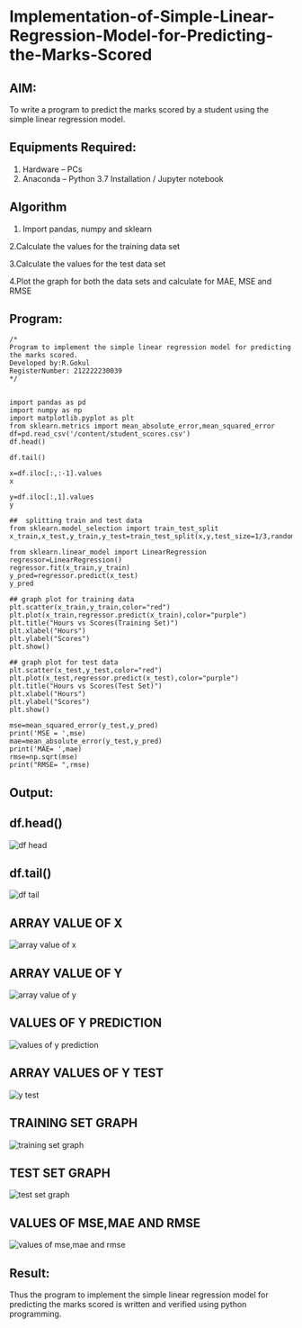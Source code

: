 # Implementation-of-Simple-Linear-Regression-Model-for-Predicting-the-Marks-Scored

## AIM:
To write a program to predict the marks scored by a student using the simple linear regression model.

## Equipments Required:
1. Hardware – PCs
2. Anaconda – Python 3.7 Installation / Jupyter notebook

## Algorithm

  1. Import pandas, numpy and sklearn

  2.Calculate the values for the training data set

  3.Calculate the values for the test data set

  4.Plot the graph for both the data sets and calculate for MAE, MSE and RMSE
  

## Program:
```
/*
Program to implement the simple linear regression model for predicting the marks scored.
Developed by:R.Gokul
RegisterNumber: 212222230039
*/
```
```

import pandas as pd
import numpy as np
import matplotlib.pyplot as plt
from sklearn.metrics import mean_absolute_error,mean_squared_error
df=pd.read_csv('/content/student_scores.csv')
df.head()

df.tail()

x=df.iloc[:,:-1].values
x

y=df.iloc[:,1].values
y

##  splitting train and test data
from sklearn.model_selection import train_test_split
x_train,x_test,y_train,y_test=train_test_split(x,y,test_size=1/3,random_state=0)

from sklearn.linear_model import LinearRegression
regressor=LinearRegression()
regressor.fit(x_train,y_train)
y_pred=regressor.predict(x_test)
y_pred

## graph plot for training data
plt.scatter(x_train,y_train,color="red")
plt.plot(x_train,regressor.predict(x_train),color="purple")
plt.title("Hours vs Scores(Training Set)")
plt.xlabel("Hours")
plt.ylabel("Scores")
plt.show()

## graph plot for test data
plt.scatter(x_test,y_test,color="red")
plt.plot(x_test,regressor.predict(x_test),color="purple")
plt.title("Hours vs Scores(Test Set)")
plt.xlabel("Hours")
plt.ylabel("Scores")
plt.show()

mse=mean_squared_error(y_test,y_pred)
print('MSE = ',mse)
mae=mean_absolute_error(y_test,y_pred)
print('MAE= ',mae)
rmse=np.sqrt(mse)
print("RMSE= ",rmse)
```

## Output:

## df.head()

![df head](https://github.com/RENUGASARAVANAN/Implementation-of-Simple-Linear-Regression-Model-for-Predicting-the-Marks-Scored/assets/119292258/db934862-eeeb-462b-aeb7-28b869113226)



## df.tail()

![df tail](https://github.com/RENUGASARAVANAN/Implementation-of-Simple-Linear-Regression-Model-for-Predicting-the-Marks-Scored/assets/119292258/42e2a9f0-638c-40c5-9ab7-1ebc5b593d69)



## ARRAY VALUE OF X

![array value of x](https://github.com/RENUGASARAVANAN/Implementation-of-Simple-Linear-Regression-Model-for-Predicting-the-Marks-Scored/assets/119292258/86c89c69-0df7-499e-9805-88444385fd12)




## ARRAY VALUE OF Y

![array value of y](https://github.com/RENUGASARAVANAN/Implementation-of-Simple-Linear-Regression-Model-for-Predicting-the-Marks-Scored/assets/119292258/9afae483-751b-4a77-be53-0c2cc3e73204)



## VALUES OF Y PREDICTION


![values of y prediction](https://github.com/RENUGASARAVANAN/Implementation-of-Simple-Linear-Regression-Model-for-Predicting-the-Marks-Scored/assets/119292258/34ad6afe-5ee1-47bc-a293-e104dc4c0ccb)



## ARRAY VALUES OF Y TEST

![y test](https://github.com/RENUGASARAVANAN/Implementation-of-Simple-Linear-Regression-Model-for-Predicting-the-Marks-Scored/assets/119292258/f7be3dfb-b4b5-44d7-9ca3-06812f202b9f)



## TRAINING SET GRAPH


![training set graph](https://github.com/RENUGASARAVANAN/Implementation-of-Simple-Linear-Regression-Model-for-Predicting-the-Marks-Scored/assets/119292258/82141809-4794-44e3-a164-aa8991f22e23)




## TEST SET GRAPH

![test set graph](https://github.com/RENUGASARAVANAN/Implementation-of-Simple-Linear-Regression-Model-for-Predicting-the-Marks-Scored/assets/119292258/15efd5e6-ebfd-4d31-97ae-0ad2d1295a2c)



## VALUES OF MSE,MAE AND RMSE

![values of mse,mae and rmse](https://github.com/RENUGASARAVANAN/Implementation-of-Simple-Linear-Regression-Model-for-Predicting-the-Marks-Scored/assets/119292258/6793057c-b446-4e92-b11d-bdf3cba4a17b)



## Result:
Thus the program to implement the simple linear regression model for predicting the marks scored is written and verified using python programming.
